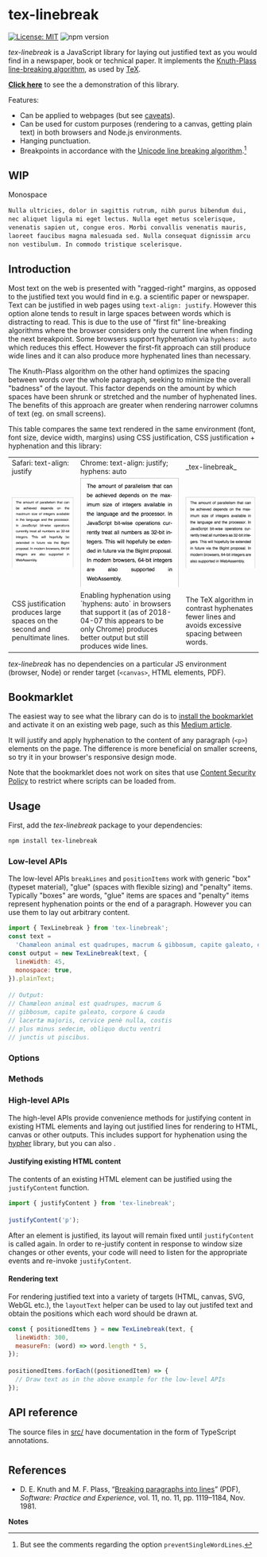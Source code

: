 # tex-linebreak

[![License: MIT](https://img.shields.io/badge/License-MIT-yellow.svg)](https://opensource.org/licenses/MIT) ![npm version](https://img.shields.io/npm/v/tex-linebreak.svg)

_tex-linebreak_ is a JavaScript library for laying out justified text as you
would find in a newspaper, book or technical paper. It implements the
[Knuth-Plass line-breaking algorithm](#references), as used by [TeX](https://en.wikipedia.org/wiki/TeX).

**[Click here](#)** to see the a demonstration of this library.

Features:

- Can be applied to webpages (but see [caveats](#caveats)).
- Can be used for custom purposes (rendering to a canvas, getting plain text) in both browsers and Node.js environments.
- Hanging punctuation.
- Breakpoints in accordance with the [Unicode line breaking algorithm](http://unicode.org/reports/tr14/).[^1]

## WIP

Monospace

`Nulla ultricies, dolor in sagittis rutrum, nibh purus bibendum dui, nec aliquet ligula mi eget lectus. Nulla eget metus scelerisque, venenatis sapien ut, congue eros. Morbi convallis venenatis mauris, laoreet faucibus magna malesuada sed. Nulla consequat dignissim arcu non vestibulum. In commodo tristique scelerisque.`

## Introduction

Most text on the web is presented with "ragged-right" margins, as opposed to
the justified text you would find in e.g. a scientific paper or newspaper.
Text can be justified in web pages using `text-align: justify`.
However this option alone tends to result in large spaces
between words which is distracting to read. This is due to the
use of "first fit" line-breaking algorithms where the browser considers only the
current line when finding the next breakpoint. Some browsers support hyphenation
via `hyphens: auto` which reduces this effect. However the first-fit approach
can still produce wide lines and it can also produce more hyphenated lines than
necessary.

The Knuth-Plass algorithm on the other hand optimizes the spacing between words
over the whole paragraph, seeking to minimize the overall "badness" of the
layout. This factor depends on the amount by which spaces have been shrunk or
stretched and the number of hyphenated lines. The benefits of this approach are
greater when rendering narrower columns of text (eg. on small screens).

This table compares the same text rendered in the same environment (font, font
size, device width, margins) using CSS justification, CSS justification +
hyphenation and this library:

<table>
  <tr>
    <td>Safari: text-align: justify</td>
    <td>Chrome: text-align: justify; hyphens: auto</td>
    <td>_tex-linebreak_</td>
  </tr>
  <tr>
    <td><img width="200" src="../images/bigint-safari-justify.png"></td>
    <td><img width="200" src="../images/bigint-chrome-justify-hyphens.png"></td>
    <td><img width="200" src="../images/bigint-tex-linebreak.png"></td>
  </tr>
  <tr>
    <td>CSS justification produces large spaces on the second and penultimate
        lines.</td>
    <td>Enabling hyphenation using `hyphens: auto` in browsers that support it
        (as of 2018-04-07 this appears to be only Chrome) produces better
        output but still produces wide lines.</td>
    <td>The TeX algorithm in contrast hyphenates fewer lines and avoids
        excessive spacing between words.</td>
  </tr>
</table>

_tex-linebreak_ has no dependencies on a particular JS environment (browser,
Node) or render target (`<canvas>`, HTML elements, PDF).

## Bookmarklet

The easiest way to see what the library can do is to [install the bookmarklet](bookmarklet.js) and activate it on an existing web page, such as this
[Medium article](https://medium.com/@parismarx/ubers-unrealistic-plan-for-flying-cars-6c9569d6fa8b).

It will justify and apply hyphenation to the content of any paragraph (`<p>`)
elements on the page. The difference is more beneficial on smaller screens,
so try it in your browser's responsive design mode.

Note that the bookmarklet does not work on sites that use
[Content Security Policy](https://developer.mozilla.org/en-US/docs/Web/HTTP/CSP)
to restrict where scripts can be loaded from.

## Usage

First, add the _tex-linebreak_ package to your dependencies:

```sh
npm install tex-linebreak
```

### Low-level APIs

The low-level APIs `breakLines` and `positionItems` work with generic "box"
(typeset material), "glue" (spaces with flexible sizing) and "penalty" items.
Typically "boxes" are words, "glue" items are spaces and "penalty" items
represent hyphenation points or the end of a paragraph. However you can use them
to lay out arbitrary content.

```js
import { TexLinebreak } from 'tex-linebreak';
const text =
  'Chamæleon animal est quadrupes, macrum & gibbosum, capite galeato, corpore & cauda lacertæ majoris, cervice penè nulla, costis plus minus sedecim, obliquo ductu ventri junctis ut piscibus.';
const output = new TexLinebreak(text, {
  lineWidth: 45,
  monospace: true,
}).plainText;

// Output:
// Chamæleon animal est quadrupes, macrum &
// gibbosum, capite galeato, corpore & cauda
// lacertæ majoris, cervice penè nulla, costis
// plus minus sedecim, obliquo ductu ventri
// junctis ut piscibus.
```

### Options

### Methods

### High-level APIs

The high-level APIs provide convenience methods for justifying content in
existing HTML elements and laying out justified lines for rendering to HTML,
canvas or other outputs. This includes support for hyphenation using the
[hypher](https://github.com/bramstein/hypher) library, but you can also .

#### Justifying existing HTML content

The contents of an existing HTML element can be justified using the
`justifyContent` function.

```js
import { justifyContent } from 'tex-linebreak';

justifyContent('p');
```

After an element is justified, its layout will remain fixed until `justifyContent`
is called again. In order to re-justify content in response to window size
changes or other events, your code will need to listen for the appropriate
events and re-invoke `justifyContent`.

#### Rendering text

For rendering justified text into a variety of targets (HTML, canvas, SVG,
WebGL etc.), the `layoutText` helper can be used to lay out justifed text and
obtain the positions which each word should be drawn at.

```js
const { positionedItems } = new TexLinebreak(text, {
  lineWidth: 300,
  measureFn: (word) => word.length * 5,
});

positionedItems.forEach((positionedItem) => {
  // Draw text as in the above example for the low-level APIs
});
```

## API reference

The source files in [src/](src/) have documentation in the form of TypeScript
annotations.

#

## References

- D. E. Knuth and M. F. Plass, “[Breaking paragraphs into lines](http://www.eprg.org/G53DOC/pdfs/knuth-plass-breaking.pdf)” (PDF), _Software: Practice and Experience_, vol. 11, no. 11, pp. 1119–1184, Nov. 1981.

**Notes**

[^1]: But see the comments regarding the option `preventSingleWordLines`.
[^2]: However there may exist a handful of exceptions regarding certain non-Latin scripts.
